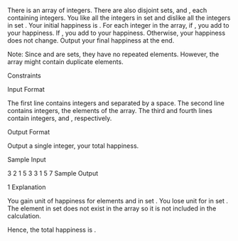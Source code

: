 There is an array of  integers. There are also  disjoint sets,  and , each containing  integers. You like all the integers in set  and dislike all the integers in set . Your initial happiness is . For each  integer in the array, if , you add  to your happiness. If , you add  to your happiness. Otherwise, your happiness does not change. Output your final happiness at the end.

Note: Since  and  are sets, they have no repeated elements. However, the array might contain duplicate elements.

Constraints 
 
 

Input Format

The first line contains integers  and  separated by a space. 
The second line contains  integers, the elements of the array. 
The third and fourth lines contain  integers,  and , respectively.

Output Format

Output a single integer, your total happiness.

Sample Input

3 2
1 5 3
3 1
5 7
Sample Output

1
Explanation

You gain  unit of happiness for elements  and  in set . You lose  unit for  in set . The element  in set  does not exist in the array so it is not included in the calculation.

Hence, the total happiness is .
